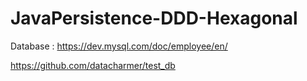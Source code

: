 # JavaPersistence-DDD-Hexagonal

Database :
https://dev.mysql.com/doc/employee/en/


https://github.com/datacharmer/test_db
